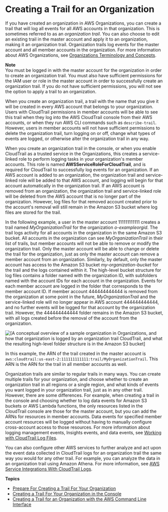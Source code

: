 # Creating a Trail for an Organization<a name="creating-trail-organization"></a>

If you have created an organization in AWS Organizations, you can create a trail that will log all events for all AWS accounts in that organization\. This is sometimes referred to as an *organization trail*\. You can also choose to edit an existing trail in the master account and apply it to an organization, making it an organization trail\. Organization trails log events for the master account and all member accounts in the organization\. For more information about AWS Organizations, see [Organizations Terminology and Concepts](https://docs.aws.amazon.com/organizations/latest/userguide/orgs_getting-started_concepts.html)\.

**Note**  
You must be logged in with the master account for the organization in order to create an organization trail\. You must also have sufficient permissions for the IAM user or role in the master account in order to successfully create an organization trail\. If you do not have sufficient permissions, you will not see the option to apply a trail to an organization\. 

When you create an organization trail, a trail with the name that you give it will be created in every AWS account that belongs to your organization\. Users with CloudTrail permissions in member accounts will be able to see this trail when they log into the AWS CloudTrail console from their AWS accounts, or when they run AWS CLI commands such as `describe-trail`\. However, users in member accounts will not have sufficient permissions to delete the organization trail, turn logging on or off, change what types of events are logged, or otherwise alter the organization trail in any way\. 

When you create an organization trail in the console, or when you enable CloudTrail as a trusted service in the Organizations, this creates a service\-linked role to perform logging tasks in your organization's member accounts\. This role is named **AWSServiceRoleForCloudTrail**, and is required for CloudTrail to successfully log events for an organization\. If an AWS account is added to an organization, the organization trail and service\-linked role will be added to that AWS account, and logging will begin for that account automatically in the organization trail\. If an AWS account is removed from an organization, the organization trail and service\-linked role will be deleted from the AWS account that is no longer part of the organization\. However, log files for that removed account created prior to the account's removal will still remain in the Amazon S3 bucket where log files are stored for the trail\.

In the following example, a user in the master account 111111111111 creates a trail named *MyOrganizationTrail* for the organization *o\-exampleorgid*\. The trail logs activity for all accounts in the organization in the same Amazon S3 bucket\. All accounts in the organization can see *MyOrganizationTrail* in their list of trails, but member accounts will not be able to remove or modify the organization trail\. Only the master account will be able to change or delete the trail for the organization, just as only the master account can remove a member account from an organization\. Similarly, by default, only the master account has access to the Amazon S3 bucket *my\-organization\-bucket* for the trail and the logs contained within it\. The high\-level bucket structure for log files contains a folder named with the organization ID, with subfolders named with the account IDs for each account in the organization\. Events for each member account are logged in the folder that corresponds to the member account ID\. If member account 444444444444 is removed from the organization at some point in the future, *MyOrganizationTrail* and the service\-linked role will no longer appear in AWS account 444444444444, and no further events will be logged for that account by the organization trail\. However, the 444444444444 folder remains in the Amazon S3 bucket, with all logs created before the removal of the account from the organization\.

![\[A conceptual overview of a sample organization in Organizations, and how that organization is logged by an organization trail CloudTrail, and what the resulting high-level folder structure is in the Amazon S3 bucket\]](http://docs.aws.amazon.com/awscloudtrail/latest/userguide/images/organization-trail.png)

In this example, the ARN of the trail created in the master account is `aws:cloudtrail:us-east-2:111111111111:trail/MyOrganizationTrail`\. This ARN is the ARN for the trail in all member accounts as well\. 

Organization trails are similar to regular trails in many ways\. You can create multiple trails for your organization, and choose whether to create an organization trail in all regions or a single region, and what kinds of events you want logged in your organization trail, just as in any other trail\. However, there are some differences\. For example, when creating a trail in the console and choosing whether to log data events for Amazon S3 buckets or AWS Lambda functions, the only resources listed in the CloudTrail console are those for the master account, but you can add the ARNs for resources in member accounts\. Data events for specified member account resources will be logged without having to manually configure cross\-account access to those resources\. For more information about logging management events, Insights events, and data events, see [Working with CloudTrail Log Files](cloudtrail-working-with-log-files.md)\. 

You can also configure other AWS services to further analyze and act upon the event data collected in CloudTrail logs for an organization trail the same way you would for any other trail\. For example, you can analyze the data in an organization trail using Amazon Athena\. For more information, see [AWS Service Integrations With CloudTrail Logs](cloudtrail-aws-service-specific-topics.md#cloudtrail-aws-service-specific-topics-integrations)\. 

**Topics**
+ [Prepare For Creating a Trail For Your Organization](creating-an-organizational-trail-prepare.md)
+ [Creating a Trail For Your Organization in the Console](creating-an-organizational-trail-in-the-console.md)
+ [Creating a Trail for an Organization with the AWS Command Line Interface](cloudtrail-create-and-update-an-organizational-trail-by-using-the-aws-cli.md)